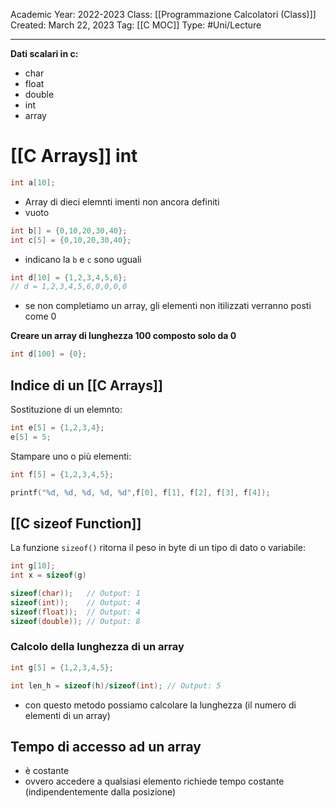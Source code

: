 Academic Year: 2022-2023
Class: [[Programmazione Calcolatori (Class)]]
Created: March 22, 2023
Tag: [[C MOC]]
Type: #Uni/Lecture 

---
**Dati scalari in c:**
- char 
- float 
- double
- int
- array

# [[C Arrays]] int

```c
int a[10];
```
- Array di dieci elemnti imenti non ancora definiti
- vuoto

```c
int b[] = {0,10,20,30,40};
int c[5] = {0,10,20,30,40}; 
```
 - indicano la `b` e `c` sono uguali 

```c
int d[10] = {1,2,3,4,5,6};
// d = 1,2,3,4,5,6,0,0,0,0
```
- se non completiamo un array, gli elementi non itilizzati verranno posti come 0

**Creare un array di lunghezza 100 composto solo da 0**
```c
int d[100] = {0};
```

## Indice di un [[C Arrays]]

Sostituzione di un elemnto:
```c
int e[5] = {1,2,3,4};
e[5] = 5;
```

Stampare uno o più elementi:
```c
int f[5] = {1,2,3,4,5};

printf("%d, %d, %d, %d, %d",f[0], f[1], f[2], f[3], f[4]);
```

## [[C sizeof Function]]

La funzione `sizeof()` ritorna il peso in byte di un tipo di dato o variabile:

```c
int g[10];
int x = sizeof(g)
```

```c
sizeof(char));   // Output: 1
sizeof(int));    // Output: 4
sizeof(float));  // Output: 4
sizeof(double)); // Output: 8
```

### Calcolo della lunghezza di un array

```c
int g[5] = {1,2,3,4,5};

int len_h = sizeof(h)/sizeof(int); // Output: 5
```
- con questo metodo possiamo calcolare la lunghezza (il numero di elementi di un array)

## Tempo di accesso ad un array 
- è costante 
- ovvero accedere a qualsiasi elemento richiede tempo costante (indipendentemente dalla posizione)
